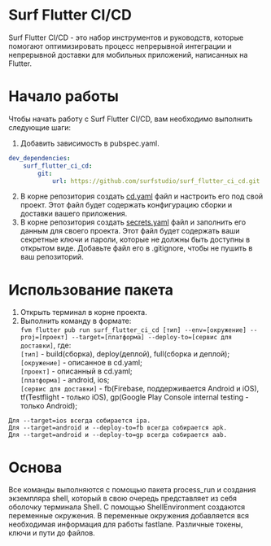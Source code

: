 # Surf Flutter CI/CD
Surf Flutter CI/CD - это набор инструментов и руководств, которые помогают оптимизировать процесс непрерывной интеграции и непрерывной доставки для мобильных приложений, написанных на Flutter.
# Начало работы
Чтобы начать работу с Surf Flutter CI/CD, вам необходимо выполнить следующие шаги:
1. Добавить зависимость в pubspec.yaml.
```yaml
dev_dependencies:
    surf_flutter_ci_cd:
        git:
            url: https://github.com/surfstudio/surf_flutter_ci_cd.git
```
2. В корне репозитория создать [cd.yaml](cd.yaml) файл и настроить его под свой проект. Этот файл будет содержать конфигурацию сборки и доставки вашего приложения.
3. В корне репозитория создать [secrets.yaml](secrets.yaml) файл и заполнить его данным для своего проекта. Этот файл будет содержать ваши секретные ключи и пароли, которые не должны быть доступны в открытом виде. Добавьте файл его в .gitignore, чтобы не пушить в ваш репозиторий.
# Использование пакета
1. Открыть терминал в корне проекта.
2. Выполнить команду в формате:\
`
fvm flutter pub run surf_flutter_ci_cd [тип] --env=[окружение] --proj=[проект] --target=[платформа] --deploy-to=[сервис для доставки]
`, где:\
`[тип]` - build(сборка), deploy(деплой), full(сборка и деплой);\
`[окружение]` - описанное в cd.yaml;\
`[проект]` - описанный в cd.yaml;\
`[платформа]` - android, ios;\
`[сервис для доставки]` - fb(Firebase, поддерживается Android и iOS), tf(Testflight - только iOS), gp(Google Play Console internal testing - только Android);
    
```
Для --target=ios всегда собирается ipa.
Для --target=android и --deploy-to=fb всегда собирается apk.
Для --target=android и --deploy-to=gp всегда собирается aab.
```
# Основа
Все команды выполняются с помощью пакета process_run и создания экземпляра shell, который в свою очередь представляет из себя оболочку терминала Shell.
С помощью ShellEnvironment создаются переменные окружения. В переменные окружения добавляется вся необходимая информация для работы fastlane. Различные токены, ключи и пути до файлов.
